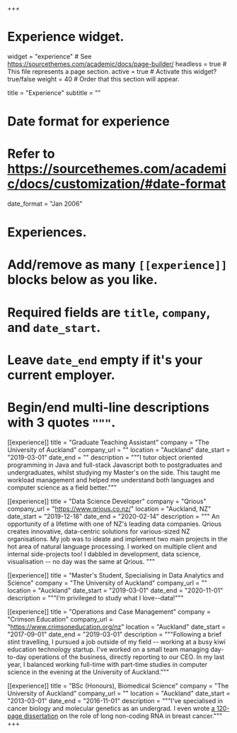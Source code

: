 +++
# Experience widget.
widget = "experience"  # See https://sourcethemes.com/academic/docs/page-builder/
headless = true  # This file represents a page section.
active = true  # Activate this widget? true/false
weight = 40  # Order that this section will appear.

title = "Experience"
subtitle = ""

# Date format for experience
#   Refer to https://sourcethemes.com/academic/docs/customization/#date-format
date_format = "Jan 2006"

# Experiences.
#   Add/remove as many `[[experience]]` blocks below as you like.
#   Required fields are `title`, `company`, and `date_start`.
#   Leave `date_end` empty if it's your current employer.
#   Begin/end multi-line descriptions with 3 quotes `"""`.

[[experience]]
  title = "Graduate Teaching Assistant"
  company = "The University of Auckland"
  company_url = ""
  location = "Auckland"
  date_start = "2019-03-01"
  date_end = ""
  description = """I tutor object oriented programming in Java and full-stack Javascript both to postgraduates and undergraduates, whilst studying my Master's on the side. This taught me workload management and helped me understand both languages and computer science as a field better."""

[[experience]]
  title = "Data Science Developer"
  company = "Qrious"
  company_url = "https://www.qrious.co.nz/"
  location = "Auckland, NZ"
  date_start = "2019-12-18"
  date_end = "2020-02-14"
  description = """
An opportunity of a lifetime with one of NZ's leading data companies. Qrious creates innovative, data-centric solutions for various-sized NZ organisations. My job was to ideate and implement two main projects in the hot area of natural language processing. I worked on multiple client and internal side-projects too! I dabbled in development, data science, visualisation -- no day was the same at Qrious.
  """

[[experience]]
  title = "Master's Student, Specialising in Data Analytics and Science"
  company = "The University of Auckland"
  company_url = ""
  location = "Auckland"
  date_start = "2019-03-01"
  date_end = "2020-11-01"
  description = """I'm privileged to study what I love--data!"""

[[experience]]
  title = "Operations and Case Management"
  company = "Crimson Education"
  company_url = "https://www.crimsoneducation.org/nz"
  location = "Auckland"
  date_start = "2017-09-01"
  date_end = "2019-03-01"
  description = """Following a brief stint travelling, I pursued a job outside of my field -- working at a busy kiwi education technology startup. I've worked on a small team managing day-to-day operations of the business, directly reporting to our CEO. In my last year, I balanced working full-time with part-time studies in computer science in the evening at the University of Auckland."""

[[experience]]
  title = "BSc (Honours), Biomedical Science"
  company = "The University of Auckland"
  company_url = ""
  location = "Auckland"
  date_start = "2013-03-01"
  date_end = "2016-11-01"
  description = """I've specialised in cancer biology and molecular genetics as an undergrad. I even wrote [a 120-page dissertation](https://drive.google.com/drive/u/2/search?q=dissertation) on the role of long non-coding RNA in breast cancer."""
+++
